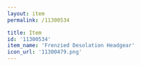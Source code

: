 ```yaml
---
layout: item
permalink: /11300534

title: Item
id: '11300534'
item_name: 'Frenzied Desolation Headgear'
icon_url: '11300479.png'
---
```

